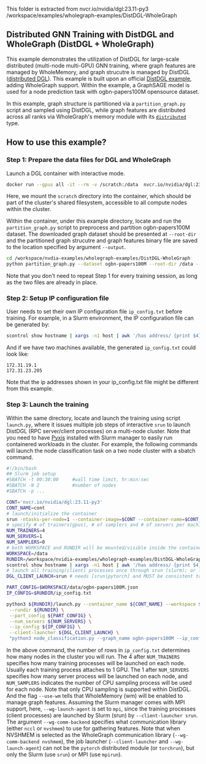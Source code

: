 This folder is extracted from nvcr.io/nvidia/dgl:23.11-py3 /workspace/examples/wholegraph-examples/DistDGL-WholeGraph

## Distributed GNN Training with DistDGL and WholeGraph (DistDGL + WholeGraph)

This example demonstrates the utilization of DistDGL for large-scale distributed (multi-node multi-GPU) GNN training, where graph features are managed by WholeMemory, and graph strucutre is managed by DistDGL ([distributed DGL](https://docs.dgl.ai/en/latest/api/python/dgl.distributed.html)). This example is built upon an official [DistDGL example](https://github.com/dmlc/dgl/blob/master/examples/distributed/graphsage/node_classification.py), adding WholeGraph support. Within the example, a GraphSAGE model is used for a node prediction task with ogbn-papers100M opensource dataset.

In this example, graph structure is partitioned via a `partition_graph.py` script and sampled using DistDGL, while graph features are distributed across all ranks via WholeGraph's memory module with its [`distributed`](https://github.com/rapidsai/wholegraph/blob/branch-23.10/docs/wholegraph/source/basics/wholegraph_intro.md) type.

## How to use this example?

### Step 1: Prepare the data files for DGL and WholeGraph
Launch a DGL container with interactive mode.
```bash
docker run --gpus all -it --rm -v /scratch:/data  nvcr.io/nvidia/dgl:23.11-py3
```
Here, we mount the `scratch` directory into the container, which should be part of the cluster's shared filesystem, accessible to all compute nodes within the cluster.

Within the container, under this example directory, locate and run the `partition_graph.py` script to preprocess and partition ogbn-papers100M dataset. The downloaded graph dataset should be presented at `--root-dir` and the partitioned graph strucutre and graph features binary file are saved to the location specified by argument `--output`.

```bash
cd /workspace/nvdia-examples/wholegraph-examples/DistDGL-WholeGraph
python partition_graph.py --dataset ogbn-papers100M --root-dir /data --output /data --num_parts 2 --balance_train --undirected --balance_edges --num_trainers_per_machine 4 --use-wm --keep-dgl-features
```

Note that you don't need to repeat Step 1 for every training session, as long as the two files are already in place.

### Step 2: Setup IP configuration file

User needs to set their own IP configuration file `ip_config.txt` before training. For example, in a Slurm environment, the IP configuration file can be generated by:

```bash
scontrol show hostname | xargs -n1 host | awk '/has address/ {print $4}' > ./ip_config.txt
```
And if we have two machines available, the generated `ip_config.txt` could look like:

```
172.31.19.1
172.31.23.205
```
Note that the ip addresses shown in your ip_config.txt file might be different from this example.

### Step 3: Launch the training

Within the same directory, locate and launch the training using script `launch.py`, where it issues multiple job steps of interactive `srun` to launch DistDGL (RPC server/client processes) on a multi-node cluster. Note that you need to have [Pyxis](https://github.com/NVIDIA/pyxis) installed with Slurm manager to easily run containered workloads in the cluster. For example, the following commands will launch the node classification task on a two node cluster with a sbatch command.

```bash
#!/bin/bash
## Slurm job setup
#SBATCH -t 00:30:00     #wall time limit, hr:min:sec
#SBATCH -N 2            #number of nodes
#SBATCH -p ...

CONT='nvcr.io/nvidia/dgl:23.11-py3'
CONT_NAME=cont
# launch/initialize the container
srun -ntasks-per-node=1 --container-image=$CONT --container-name=$CONT_NAME true
# specify # of trainers(gpus), # of samplers and # of servers per machine.
NUM_TRAINERS=4
NUM_SERVERS=1
NUM_SAMPLERS=0
# both WORKSPACE and RUNDIR will be mounted/visible inside the container
WORKSPACE=/data
RUNDIR=/workspace/nvidia-examples/wholegraph-examples/DistDGL-WholeGraph
scontrol show hostname | xargs -n1 host | awk '/has address/ {print $4}' > $RUNDIR/ip_config.txt
# launch all training(client) processes once through srun (slurm); or launch it one node at a time through torchrun  (pytorch)
DGL_CLIENT_LAUNCH=srun # needs [srun|pytorch] and MUST be consistent to the training script argument `--wg-launch-agent` [mpi|pytorch], respectively.

PART_CONFIG=$WORKSPACE/data/ogbn-papers100M.json
IP_CONFIG=$RUNDIR/ip_config.txt

python3 ${RUNDIR}/launch.py --container_name ${CONT_NAME} --workspace ${WORKSPACE} --num_trainers ${NUM_TRAINERS} --num_samplers ${NUM_SAMPLERS} \
 --rundir ${RUNDIR} \
 --part_config ${PART_CONFIG} \
 --num_servers ${NUM_SERVERS} \
 --ip_config ${IP_CONFIG} \
 --client-launcher ${DGL_CLIENT_LAUNCH} \
 "python3 node_classification.py --graph_name ogbn-papers100M --ip_config ip_config.txt --num_epochs 1 --batch_size 1000 --ngpu-per-node ${NUM_TRAINERS} --num_hidden 256 --use-wm --wg-launch-agent mpi --wg-comm-backend nvshmem"
```

In the above command, the number of rows in `ip_config.txt` determines how many nodes in the cluster you will run. The 4 after `NUM_TRAINERS` specifies how many training processes will be launched on each node. Usually each training process attaches to 1 GPU. The 1 after `NUM_SERVERS` specifies how many server process will be launched on each node, and `NUM_SAMPLERS` indicates the number of CPU sampling process will be used for each node. Note that only CPU sampling is supported within DistDGL. And the flag `--use-wm` tells that WholeMemory (wm) will be enabled to manage graph features. Assuming the Slurm manager comes with MPI support,  here, `--wg-launch-agent` is set to `mpi`, since the training processes (client processes) are launched by Slurm (srun) by `--client-launcher srun`. The argument `--wg-comm-backend` specifies what communication library (either `nccl` or `nvshmem`) to use for gathering features. Note that when NVSHMEM is selected as the WholeGraph communication library (`--wg-comm-backend nvshmem`), the job launcher (`--client-launcher` and `--wg-launch-agent`) can not be the `pytorch` distributed module (or `torchrun`), but only the Slurm (use `srun`) or MPI (use `mpirun`).
